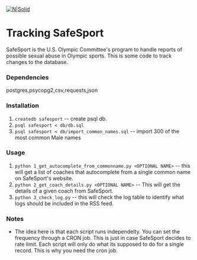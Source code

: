 [![N|Solid](https://i.kinja-img.com/gawker-media/image/upload/s--FAznK8A_--/c_scale,f_auto,fl_progressive,q_80,w_1600/ewy0z4g29vfgheefkhyx.png)]()
# Tracking SafeSport
SafeSport is the U.S. Olympic Committee's program to handle reports of possible sexual abuse in Olympic sports. This is some code to track changes to the database.  
### Dependencies 
postgres,psycopg2,csv,requests,json
### Installation
1. `createdb safesport` -- create psql db.
2. `psql safesport < db/db.sql`
3. `psql safesport < db/import_common_names.sql` -- import 300 of the most common Male names
### Usage
 1. `python 1_get_autocomplete_from_commonname.py <OPTIONAL NAME>` -- this will get a list of coaches that autocomplete from a single common name on SafeSport's website.
2. `python 2_get_coach_details.py <OPTIONAL NAME>` -- This will get the details of a given coach from SafeSport. 
3. `python 3_check_log.py` -- this will check the log table to identify what logs should be included in the RSS feed.  
### Notes 
- The idea here is that each script runs independelty.  You can set the frequency through a CRON job.  This is just in case SafeSport decides to rate limit. Each script will only do what its supposed to do for a single record. This is why you need the cron job. 

